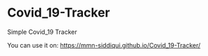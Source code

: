 # Covid_19-Tracker
Simple Covid_19 Tracker

You can use it on: https://mmn-siddiqui.github.io/Covid_19-Tracker/
